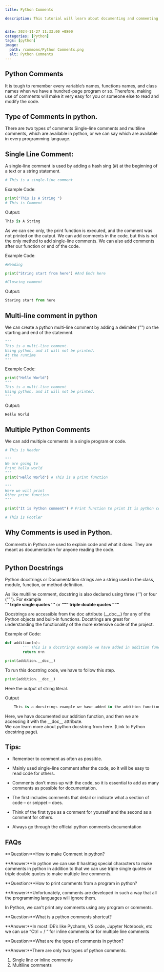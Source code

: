 ```yaml
---
title: Python Comments

description: This tutorial will learn about documenting and commenting on the python code using python comments and python docstring.


date: 2024-11-27 11:33:00 +0800
categories: [Python]
tags: [python]
image:
  path: /commons/Python Comments.png
  alt: Python Comments
---
```


## Python Comments

It is tough to remember every variable’s names, functions names, and class names when we have a hundred-page program or so. Therefore, making use of comments will make it very easy for you or someone else to read and modify the code.

## Type of Comments in python.

 There are two types of comments Single-line comments and multiline comments, which are available in python, or we can say which are available in every programming language.

## Single Line Comment:

A single-line comment is used by adding a hash sing (\#) at the beginning of a text or a string statement.

```python
# This is a single-line comment
```

Example Code:

```python
print("This is A String ")
# This is Comment
```

Output:

```python
This is A String
```

As we can see only, the print function is executed, and the comment was not printed on the output. We can add comments in the code, but this is not the only method to add single-line comments. We can also add comments after our function or end of the code.

Example Code:

```python
#Heading

print("String start from here") #And Ends here

#Closeing comment
```

Output:

```python
Staring start from here
```

## Multi-line comment in python

We can create a python multi-line comment by adding a delimiter  ("") on the starting and end of the statement.

```python
"""
This is a multi-line comment.
Using python, and it will not be printed. 
At the runtime
"""
```
Example Code:

```python
print("Hello World")
"""
This is a multi-line comment
Using python, and it will not be printed.
"""
```

Output:

```python
Hello World
```

## Multiple Python Comments

We can add multiple comments in a single program or code.

```python
# This is Header

"""
We are going to 
Print hello world
"""
print("Hello World") # This is a print function

"""
Here we will print 
Other print function
"""

print("It is Python comment") # Print function to print It is python comment 

# This is Footler
```

## Why Comments is used in Python.

Comments in Python are used to explain code and what it does. They are meant as documentation for anyone reading the code.

# 

## Python Docstrings 

Python docstrings or Documentation strings are a string used in the class, module, function, or method definition. 

As like multiline comment, docstring is also declared using three (‘’’) or four (“””). For example   
**‘’’ triple single quotes ‘’’** or **“”” triple double quotes ”””**

Docstrings are accessible from the doc attribute (\_\_doc\_\_)   for any of the Python objects and built-in functions. Docstrings are great for understanding the functionality of the more extensive code of the project.

Example of Code:

```python
def addition(n):
		''' This is a docstrings example we have added in addition function '''
		return n+n

print(addition.__doc__)

```

To run this docstring code, we have to follow this step.

```python
print(addition.__doc__)
```
Here the output of string literal.

Output

```python
	This is a docstrings example we have added in the addition function. 
```

Here, we have documented our addition function, and then we are accessing it with the \_\_doc\_\_ attribute.  
 We can learn more about python docstring from here. (Link to Python docstring page).

## Tips:

* Remember to comment as often as possible.

* Mainly used single-line comment after the code, so it will be easy to read code for others.  
    
* Comments don’t mess up with the code, so it is essential to add as many comments as possible for documentation.  
* The first includes comments that detail or indicate what a section of code – or snippet – does.  
* Think of the first type as a comment for yourself and the second as a comment for others.  
* Always go through the official python comments documentation

## FAQs

**Question:**How to make Comment in python?

**Answer:**In python we can use \# hashtag special characters to make comments in python in addition to that we can use triple single quotes or triple double quotes to make multiple line comments.

**Question:**How to print comments from a program in python?

**Answer:**Unfortunately, comments are developed in such a way that all the programming languages will ignore them.

In Python, we can't print any comments using any program or comments.

**Question:**What is a python comments shortcut?

**Answer:**In most IDE’s like Pycharm, VS code, Jupyter Notebook, etc we can use “Ctrl \+ / “ for inline comments or for multiple line comments

**Question:**What are the types of comments in python?

**Answer:**There are only two types of python comments.

1. Single line or inline comments  
2. Multiline comments

<script type="application/ld+json">
{
  "@context": "https://schema.org",
  "@type": "FAQPage",
  "mainEntity": [{
    "@type": "Question",
    "name": "How to make Comment in python?",
    "acceptedAnswer": {
      "@type": "Answer",
      "text": "In python we can use # hashtag special characters to make comments in python in addition to that we can use triple single quotes or triple double quotes to make multiple line comments."
    }
  },{
    "@type": "Question",
    "name": "How to print comments from a program in python?",
    "acceptedAnswer": {
      "@type": "Answer",
      "text": "Unfortunately, comments are developed in such a way that all the programming languages will ignore them.

In Python, we can't print any comments using any program or comments."
    }
  },{
    "@type": "Question",
    "name": "What is a python comments shortcut?",
    "acceptedAnswer": {
      "@type": "Answer",
      "text": "In most IDE’s like Pycharm, VS code, Jupyter Notebook, etc we can use “Ctrl + / “ for inline comments or for multiple line comments"
    }
  },{
    "@type": "Question",
    "name": "What are the types of comments in python?",
    "acceptedAnswer": {
      "@type": "Answer",
      "text": "There are only two types of python comments.
1- Single line or inline comments
2- Multiline comments"
    }
  }]
}
</script>
